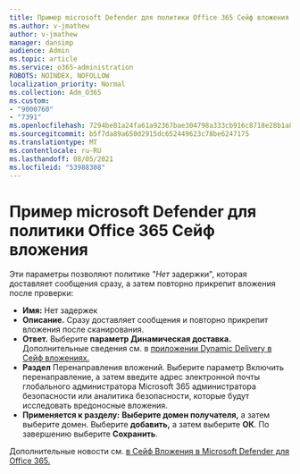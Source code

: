 ```yaml
---
title: Пример microsoft Defender для политики Office 365 Сейф вложения
ms.author: v-jmathew
author: v-jmathew
manager: dansimp
audience: Admin
ms.topic: article
ms.service: o365-administration
ROBOTS: NOINDEX, NOFOLLOW
localization_priority: Normal
ms.collection: Adm_O365
ms.custom:
- "9000760"
- "7391"
ms.openlocfilehash: 7294be81a24fa61a92367bae304798a333cb916c8718e28b1a87314c15ef6c8c
ms.sourcegitcommit: b5f7da89a650d2915dc652449623c78be6247175
ms.translationtype: MT
ms.contentlocale: ru-RU
ms.lasthandoff: 08/05/2021
ms.locfileid: "53988308"
---
```

# <a name="example-microsoft-defender-for-office-365-safe-attachment-policy"></a>Пример microsoft Defender для политики Office 365 Сейф вложения

Эти параметры позволяют политике *"Нет* задержки", которая доставляет сообщения сразу, а затем повторно прикрепит вложения после проверки:

- **Имя:** Нет задержек
- **Описание.** Сразу доставляет сообщения и повторно прикрепит вложения после сканирования.
- **Ответ.** Выберите **параметр Динамическая доставка.** Дополнительные сведения см. в [приложении Dynamic Delivery в Сейф вложениях.](https://go.microsoft.com/fwlink/?linkid=2092328)
- **Раздел** Перенаправления вложений. Выберите параметр Включить перенаправление, а затем введите адрес электронной почты глобального администратора Microsoft 365 администратора безопасности или аналитика безопасности, которые будут исследовать вредоносные вложения.
- **Применяется к разделу:** **Выберите домен получателя,** а затем выберите домен. Выберите **добавить,** а затем выберите **ОК**. По завершению выберите **Сохранить**.

Дополнительные новости см. [в Сейф Вложения в Microsoft Defender для Office 365.](https://go.microsoft.com/fwlink/?linkid=2092213)
